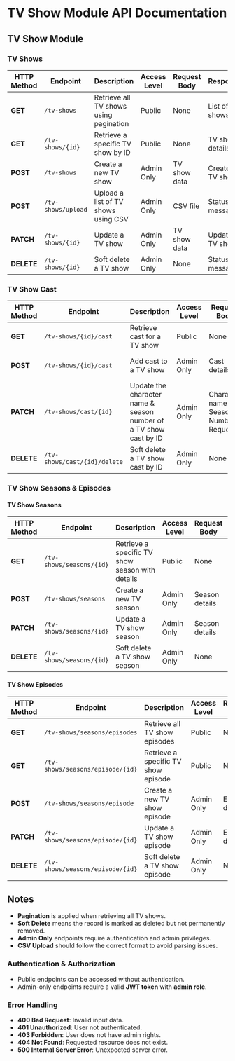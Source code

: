 # TV Show Module API Documentation

## TV Show Module

### TV Shows

| HTTP Method | Endpoint           | Description                            | Access Level | Request Body | Response         |
|-------------| ------------------ | -------------------------------------- | ------------ | ------------ | ---------------- |
| **GET**     | `/tv-shows`        | Retrieve all TV shows using pagination | Public       | None         | List of TV shows |
| **GET**     | `/tv-shows/{id}`   | Retrieve a specific TV show by ID      | Public       | None         | TV show details  |
| **POST**    | `/tv-shows`        | Create a new TV show                   | Admin Only   | TV show data | Created TV show  |
| **POST**    | `/tv-shows/upload` | Upload a list of TV shows using CSV    | Admin Only   | CSV file     | Status message   |
| **PATCH**   | `/tv-shows/{id}`   | Update a TV show                       | Admin Only   | TV show data | Updated TV show  |
| **DELETE**  | `/tv-shows/{id}`   | Soft delete a TV show                  | Admin Only   | None         | Status message   |

### TV Show Cast

| HTTP Method | Endpoint                     | Description                                                       | Access Level | Request Body                           | Response             |
| ----------- | ---------------------------- | ----------------------------------------------------------------- | ------------ | -------------------------------------- | -------------------- |
| **GET**     | `/tv-shows/{id}/cast`        | Retrieve cast for a TV show                                       | Public       | None                                   | List of cast members |
| **POST**    | `/tv-shows/{id}/cast`        | Add cast to a TV show                                             | Admin Only   | Cast details                           | Added cast member    |
| **PATCH**   | `/tv-shows/cast/{id}`        | Update the character name & season number of a TV show cast by ID | Admin Only   | Character name & Season Number Request | Updated cast details |
| **DELETE**  | `/tv-shows/cast/{id}/delete` | Soft delete a TV show cast by ID                                  | Admin Only   | None                                   | Status message       |

### TV Show Seasons & Episodes

#### TV Show Seasons

| HTTP Method | Endpoint                 | Description                                     | Access Level | Request Body   | Response       |
| ----------- | ------------------------ | ----------------------------------------------- | ------------ | -------------- | -------------- |
| **GET**     | `/tv-shows/seasons/{id}` | Retrieve a specific TV show season with details | Public       | None           | Season details |
| **POST**    | `/tv-shows/seasons`      | Create a new TV season                          | Admin Only   | Season details | Created season |
| **PATCH**     | `/tv-shows/seasons/{id}` | Update a TV show season                         | Admin Only   | Season details | Updated season |
| **DELETE**  | `/tv-shows/seasons/{id}` | Soft delete a TV show season                    | Admin Only   | None           | Status message |

#### TV Show Episodes

| HTTP Method | Endpoint                         | Description                         | Access Level | Request Body    | Response         |
| ----------- | -------------------------------- | ----------------------------------- | ------------ | --------------- | ---------------- |
| **GET**     | `/tv-shows/seasons/episodes`     | Retrieve all TV show episodes       | Public       | None            | List of episodes |
| **GET**     | `/tv-shows/seasons/episode/{id}` | Retrieve a specific TV show episode | Public       | None            | Episode details  |
| **POST**    | `/tv-shows/seasons/episode`      | Create a new TV show episode        | Admin Only   | Episode details | Created episode  |
| **PATCH**     | `/tv-shows/seasons/episode/{id}` | Update a TV show episode            | Admin Only   | Episode details | Updated episode  |
| **DELETE**  | `/tv-shows/seasons/episode/{id}` | Soft delete a TV show episode       | Admin Only   | None            | Status message   |

## Notes

- **Pagination** is applied when retrieving all TV shows.
- **Soft Delete** means the record is marked as deleted but not permanently removed.
- **Admin Only** endpoints require authentication and admin privileges.
- **CSV Upload** should follow the correct format to avoid parsing issues.

### Authentication & Authorization

- Public endpoints can be accessed without authentication.
- Admin-only endpoints require a valid **JWT token** with **admin role**.

### Error Handling

- **400 Bad Request**: Invalid input data.
- **401 Unauthorized**: User not authenticated.
- **403 Forbidden**: User does not have admin rights.
- **404 Not Found**: Requested resource does not exist.
- **500 Internal Server Error**: Unexpected server error.
